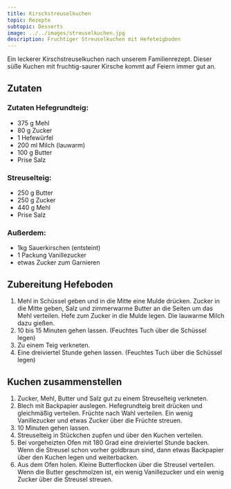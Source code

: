 ```yaml
---
title: Kirschstreuselkuchen
topic: Rezepte
subtopic: Desserts
image: ../../images/streuselkuchen.jpg
description: Fruchtiger Streuselkuchen mit Hefeteigboden
---
```


Ein leckerer Kirschstreuselkuchen nach unserem Familienrezept. Dieser süße Kuchen mit fruchtig-saurer Kirsche kommt auf Feiern immer gut an.

## Zutaten

### Zutaten Hefegrundteig:

- 375 g Mehl
- 80 g Zucker
- 1 Hefewürfel
- 200 ml Milch (lauwarm)
- 100 g Butter
- Prise Salz

### Streuselteig:

- 250 g Butter
- 250 g Zucker
- 440 g Mehl
- Prise Salz

### Außerdem:
- 1kg Sauerkirschen (entsteint)
- 1 Packung Vanillezucker
- etwas Zucker zum Garnieren


## Zubereitung Hefeboden

1. Mehl in Schüssel geben und in die Mitte eine Mulde drücken. Zucker in die Mitte geben, Salz und zimmerwarme Butter an die Seiten um das Mehl verteilen. Hefe zum Zucker in die Mulde legen. Die lauwarme Milch dazu gießen.
2. 10 bis 15 Minuten gehen lassen. (Feuchtes Tuch über die Schüssel legen)
3. Zu einem Teig verkneten.
4. Eine dreiviertel Stunde gehen lassen. (Feuchtes Tuch über die Schüssel legen)


## Kuchen zusammenstellen

1. Zucker, Mehl, Butter und Salz gut zu einem Streuselteig verkneten.
2. Blech mit Backpapier auslegen. Hefegrundteig breit drücken und gleichmäßig verteilen. Früchte nach Wahl verteilen. Ein wenig Vanillezucker und etwas Zucker über die Früchte streuen.
3. 10 Minuten gehen lassen.
4. Streuselteig in Stückchen zupfen und über den Kuchen verteilen.
5. Bei vorgeheizten Ofen mit 180 Grad eine dreiviertel Stunde backen. Wenn die Streusel schon vorher goldbraun sind, dann etwas Backpapier über den Kuchen legen und weiterbacken.
6. Aus dem Ofen holen. Kleine Butterflocken über die Streusel verteilen. Wenn die Butter geschmolzen ist, ein wenig Vanillezucker und ein wenig Zucker über die Streusel streuen.



